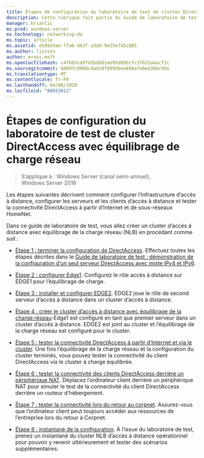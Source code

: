 ```yaml
---
title: Étapes de configuration du laboratoire de test de cluster DirectAccess avec équilibrage de charge réseau
description: Cette rubrique fait partie du Guide de laboratoire de test-démonstration de DirectAccess dans un cluster avec Windows NLB pour Windows Server 2016
manager: brianlic
ms.prod: windows-server
ms.technology: networking-da
ms.topic: article
ms.assetid: e508d3ee-ffa6-463f-a3dd-9e35e745c005
ms.author: lizross
author: eross-msft
ms.openlocfilehash: c4f683cd9745bdb61ee95d89bcfc37622a4acf2c
ms.sourcegitcommit: b00d7c8968c4adc8f699dbee694afe6ed36bc9de
ms.translationtype: MT
ms.contentlocale: fr-FR
ms.lasthandoff: 04/08/2020
ms.locfileid: "80853012"
---
```

# <a name="steps-for-configuring-the-directaccess-cluster-nlb-test-lab"></a>Étapes de configuration du laboratoire de test de cluster DirectAccess avec équilibrage de charge réseau

>S’applique à : Windows Server (canal semi-annuel), Windows Server 2016

Les étapes suivantes décrivent comment configurer l’infrastructure d’accès à distance, configurer les serveurs et les clients d’accès à distance et tester la connectivité DirectAccess à partir d’Internet et de sous-réseaux HomeNet.  
  
Dans ce guide de laboratoire de test, vous allez créer un cluster d’accès à distance avec équilibrage de la charge réseau (NLB) en procédant comme suit :  
  
-   [Étape 1 : terminer la configuration de DirectAccess](STEP-1-Complete-the-DirectAccess-Configuration.md). Effectuez toutes les étapes décrites dans le [Guide de laboratoire de test : démonstration de la configuration d’un seul serveur DirectAccess avec mixte IPv4 et IPv6](https://go.microsoft.com/fwlink/p/?LinkId=237004).  
  
-   [Étape 2 : configurer Edge1](STEP-2-Configure-EDGE1.md). Configurez le rôle accès à distance sur EDGE1 pour l’équilibrage de charge.  
  
-   [Étape 3 : installer et configurer EDGE2](STEP-3-Install-and-Configure-EDGE2.md). EDGE2 joue le rôle de second serveur d’accès à distance dans un cluster d’accès à distance.  
  
-   [Étape 4 : créer le cluster d’accès à distance avec équilibrage de la charge réseau](STEP-4-Create-the-Network-Load-Balanced-Remote-Access-Cluster.md)-Edge1 est configuré en tant que premier serveur dans un cluster d’accès à distance. EDGE2 est joint au cluster et l’équilibrage de la charge réseau est configuré pour le cluster.  
  
-   [Étape 5 : tester la connectivité DirectAccess à partir d’Internet et via le cluster](STEP-5-Test-DirectAccess-Connectivity-from-the-Internet-and-Through-the-Cluster.md). Une fois l’équilibrage de la charge réseau et la configuration du cluster terminés, vous pouvez tester la connectivité du client DirectAccess via le cluster à charge équilibrée.  
  
-   [Étape 6 : tester la connectivité des clients DirectAccess derrière un périphérique NAT](STEP-6-Test-DirectAccess-Client-Connectivity-from-Behind-a-NAT-Device.md). Déplacez l’ordinateur client derrière un périphérique NAT pour simuler le test de la connectivité du client DirectAccess derrière un routeur d’hébergement.  
  
-   [Étape 7 : tester la connectivité lors du retour au corpnet](STEP-7-Test-Connectivity-When-Returning-to-the-Corpnet.md). Assurez-vous que l’ordinateur client peut toujours accéder aux ressources de l’entreprise lors du retour à Corpnet.  
  
-   [Étape 8 : instantané de la configuration](da-cluster-nlb-s8-snapshot.md). À l’issue du laboratoire de test, prenez un instantané du cluster NLB d’accès à distance opérationnel pour pouvoir y revenir ultérieurement et tester des scénarios supplémentaires.  
  


